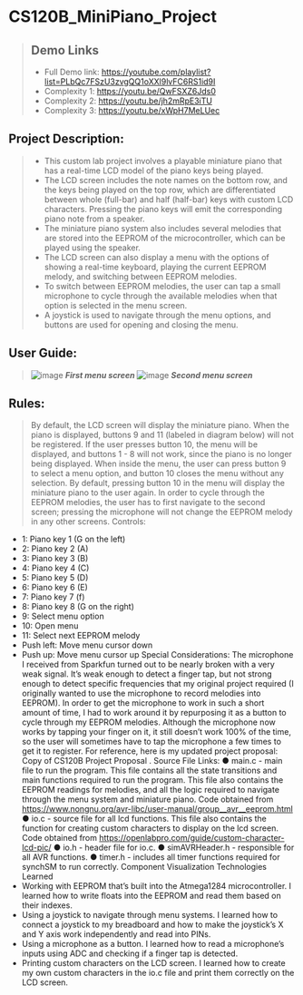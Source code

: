 # CS120B_MiniPiano_Project
> ## Demo Links
> * Full Demo link: https://youtube.com/playlist?list=PLbQc7FSzU3zvgQQ1oXXl9lvFC6RS1id9I
> * Complexity 1: https://youtu.be/QwFSXZ6Jds0
> * Complexity 2: https://youtu.be/jh2mRpE3iTU
> * Complexity 3: https://youtu.be/xWpH7MeLUec

## Project Description:
> * This custom lab project involves a playable miniature piano that has a real-time LCD model of the piano keys being played. 
> * The LCD screen includes the note names on the bottom row, and the keys being played on the top row, which are differentiated between whole (full-bar) and half
(half-bar) keys with custom LCD characters. Pressing the piano keys will emit the corresponding piano note from a speaker. 
> * The miniature piano system also includes several melodies that are stored into the EEPROM of the microcontroller, which can be played using the speaker. 
> * The LCD screen can also display a menu with the options of showing a real-time keyboard, playing the current EEPROM melody, and switching between EEPROM melodies. 
> * To switch between EEPROM melodies, the user can tap a small microphone to cycle through the available melodies when that option is selected in the menu screen. 
> * A joystick is used to navigate through the menu options, and buttons are used for opening and closing the menu.

## User Guide:
> ![image](https://user-images.githubusercontent.com/32584958/152903878-b9a8d4d4-2769-4b0e-937e-7b356f4ffd84.png)
> **_First menu screen_**
> ![image](https://user-images.githubusercontent.com/32584958/152904024-1856cdbd-6781-492f-8459-c5873b16ebd9.png)
> **_Second menu screen_**

## Rules:
> By default, the LCD screen will display the miniature piano. When the piano is displayed,
buttons 9 and 11 (labeled in diagram below) will not be registered. If the user presses button 10,
the menu will be displayed, and buttons 1 - 8 will not work, since the piano is no longer being
displayed.
> When inside the menu, the user can press button 9 to select a menu option, and button 10
closes the menu without any selection. By default, pressing button 10 in the menu will display
the miniature piano to the user again. In order to cycle through the EEPROM melodies, the user
has to first navigate to the second screen; pressing the microphone will not change the
EEPROM melody in any other screens.
Controls:
- 1: Piano key 1 (G on the left)
- 2: Piano key 2 (A)
- 3: Piano key 3 (B)
- 4: Piano key 4 (C)
- 5: Piano key 5 (D)
- 6: Piano key 6 (E)
- 7: Piano key 7 (f)
- 8: Piano key 8 (G on the right)
- 9: Select menu option
- 10: Open menu
- 11: Select next EEPROM melody
- Push left: Move menu cursor down
- Push up: Move menu cursor up
Special Considerations:
The microphone I received from Sparkfun turned out to be nearly broken with a very weak
signal. It’s weak enough to detect a finger tap, but not strong enough to detect specific
frequencies that my original project required (I originally wanted to use the microphone to record
melodies into EEPROM).
In order to get the microphone to work in such a short amount of time, I had to work around it by
repurposing it as a button to cycle through my EEPROM melodies. Although the microphone
now works by tapping your finger on it, it still doesn’t work 100% of the time, so the user will
sometimes have to tap the microphone a few times to get it to register.
For reference, here is my updated project proposal: Copy of CS120B Project Proposal .
Source File Links:
● main.c - main file to run the program. This file contains all the state transitions and main
functions required to run the program. This file also contains the EEPROM readings for
melodies, and all the logic required to navigate through the menu system and miniature
piano. Code obtained from
https://www.nongnu.org/avr-libc/user-manual/group__avr__eeprom.html
● io.c - source file for all lcd functions. This file also contains the function for creating
custom characters to display on the lcd screen. Code obtained from
https://openlabpro.com/guide/custom-character-lcd-pic/
● io.h - header file for io.c.
● simAVRHeader.h - responsible for all AVR functions.
● timer.h - includes all timer functions required for synchSM to run correctly.
Component Visualization
Technologies Learned
- Working with EEPROM that’s built into the Atmega1284 microcontroller. I learned how to
write floats into the EEPROM and read them based on their indexes.
- Using a joystick to navigate through menu systems. I learned how to connect a joystick
to my breadboard and how to make the joystick’s X and Y axis work independently and
read into PINs.
- Using a microphone as a button. I learned how to read a microphone’s inputs using ADC
and checking if a finger tap is detected.
- Printing custom characters on the LCD screen. I learned how to create my own custom
characters in the io.c file and print them correctly on the LCD screen.
